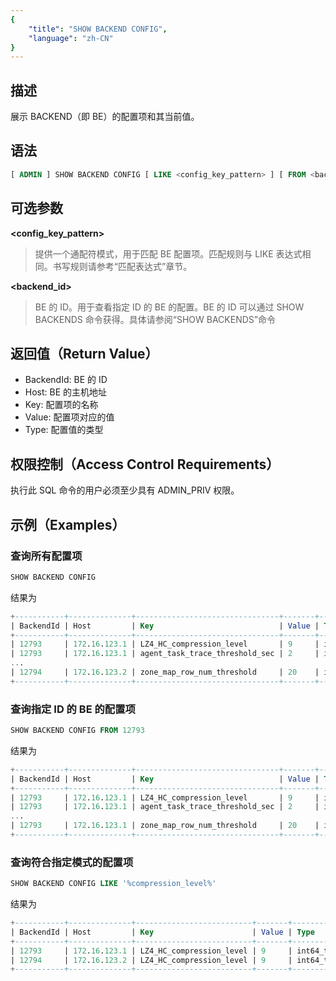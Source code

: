 ```yaml
---
{
    "title": "SHOW BACKEND CONFIG",
    "language": "zh-CN"
}
---
```


<!--
Licensed to the Apache Software Foundation (ASF) under one
or more contributor license agreements.  See the NOTICE file
distributed with this work for additional information
regarding copyright ownership.  The ASF licenses this file
to you under the Apache License, Version 2.0 (the
"License"); you may not use this file except in compliance
with the License.  You may obtain a copy of the License at

  http://www.apache.org/licenses/LICENSE-2.0

Unless required by applicable law or agreed to in writing,
software distributed under the License is distributed on an
"AS IS" BASIS, WITHOUT WARRANTIES OR CONDITIONS OF ANY
KIND, either express or implied.  See the License for the
specific language governing permissions and limitations
under the License.
-->

## 描述

展示 BACKEND（即 BE）的配置项和其当前值。

## 语法

```sql
[ ADMIN ] SHOW BACKEND CONFIG [ LIKE <config_key_pattern> ] [ FROM <backend_id> ]
```

## 可选参数

**<config_key_pattern>**

> 提供一个通配符模式，用于匹配 BE 配置项。匹配规则与 LIKE 表达式相同。书写规则请参考“匹配表达式”章节。

**<backend_id>**

> BE 的 ID。用于查看指定 ID 的 BE 的配置。BE 的 ID 可以通过 SHOW BACKENDS 命令获得。具体请参阅“SHOW BACKENDS”命令

## 返回值（Return Value）

- BackendId: BE 的 ID
- Host: BE 的主机地址
- Key: 配置项的名称
- Value: 配置项对应的值
- Type: 配置值的类型

## 权限控制（Access Control Requirements）

执行此 SQL 命令的用户必须至少具有 ADMIN_PRIV 权限。

## 示例（Examples）

### 查询所有配置项

```sql
SHOW BACKEND CONFIG
```

结果为

```sql
+-----------+--------------+--------------------------------+-------+--------------------------+-----------+
| BackendId | Host         | Key                            | Value | Type                     | IsMutable |
+-----------+--------------+--------------------------------+-------+--------------------------+-----------+
| 12793     | 172.16.123.1 | LZ4_HC_compression_level       | 9     | int64_t                  | true      |
| 12793     | 172.16.123.1 | agent_task_trace_threshold_sec | 2     | int32_t                  | true      |
...
| 12794     | 172.16.123.2 | zone_map_row_num_threshold     | 20    | int32_t                  | true      |
+-----------+--------------+--------------------------------+-------+--------------------------+-----------+
```

### 查询指定 ID 的 BE 的配置项

```sql
SHOW BACKEND CONFIG FROM 12793
```

结果为

```sql
+-----------+--------------+--------------------------------+-------+--------------------------+-----------+
| BackendId | Host         | Key                            | Value | Type                     | IsMutable |
+-----------+--------------+--------------------------------+-------+--------------------------+-----------+
| 12793     | 172.16.123.1 | LZ4_HC_compression_level       | 9     | int64_t                  | true      |
| 12793     | 172.16.123.1 | agent_task_trace_threshold_sec | 2     | int32_t                  | true      |
...
| 12793     | 172.16.123.1 | zone_map_row_num_threshold     | 20    | int32_t                  | true      |
+-----------+--------------+--------------------------------+-------+--------------------------+-----------+
```

### 查询符合指定模式的配置项

```sql
SHOW BACKEND CONFIG LIKE '%compression_level%'
```

结果为

```sql
+-----------+--------------+--------------------------+-------+---------+-----------+
| BackendId | Host         | Key                      | Value | Type    | IsMutable |
+-----------+--------------+--------------------------+-------+---------+-----------+
| 12793     | 172.16.123.1 | LZ4_HC_compression_level | 9     | int64_t | true      |
| 12794     | 172.16.123.2 | LZ4_HC_compression_level | 9     | int64_t | true      |
+-----------+--------------+--------------------------+-------+---------+-----------+
```